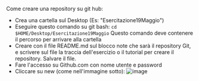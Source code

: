 Come creare una repository su git hub:
- Crea una cartella sul Desktop (Es: "Esercitazione19Maggio")
- Eseguire questo comando su git bash:
```cd $HOME/Desktop/Esercitazione19Maggio```
Questo comando deve contenere il percorso per arrivare alla cartella
- Creare con il file README.md sul blocco note che sarà il repository Git, e scrivere sul file la traccia dell'esercizio o il tutorial per creare il repository. Salvare il file.
- Fare l'accesso su Github.com con nome utente e password
- Cliccare su new (come nell'immagine sotto):
![image](https://github.com/Iltelli05/Esercitazione19Maggio/assets/129155620/37ab8f93-924a-4330-b9fd-2013aba3db79)
